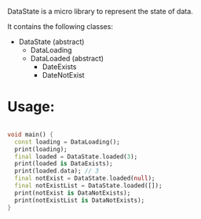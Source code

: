 DataState is a micro library to represent the state of data. 

It contains the following classes:

  - DataState (abstract)
    - DataLoading
    - DataLoaded (abstract)
       - DateExists
       - DateNotExist


# Usage:

```dart

void main() {
  const loading = DataLoading();
  print(loading);
  final loaded = DataState.loaded(3);
  print(loaded is DataExists);
  print(loaded.data); // 3
  final notExist = DataState.loaded(null);
  final notExistList = DataState.loaded([]);
  print(notExist is DataNotExists);
  print(notExistList is DataNotExists);
}
```
